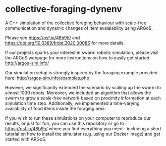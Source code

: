 # collective-foraging-dynenv
A C++ simulation of the collective foraging behaviour with scale-free communication and dynamic changes of item avaialability using ARGoS.

Please see https://osf.io/48b9h/ and https://doi.org/10.3389/frobt.2020.00086 for more details.

If our projects sparks your interest in swarm robotic simulation, please visit the ARGoS webpage for more instructions on how to easily get started.
http://argos-sim.info/

Our simulation setup is strongly inspired by the foraging example provided here: http://argos-sim.info/examples.php

However, we significantly extended the scenario by scaling up the swarm to almost 1000 robots. Moreover, we included an algorithm that allows the swarm to grow a scale-free network based on proximity information at each simulation time step. Additionally, we implemented a time-varying availability of food items inside the foraging area.

If you wish to run these simulations on your computer to reproduce our results, or just for fun, you can use this repository or go to https://osf.io/48b9h/ where you find everything you need - including a short tutorial on how to install the simulator (e.g. using our Docker image) and get started with ARGoS.

